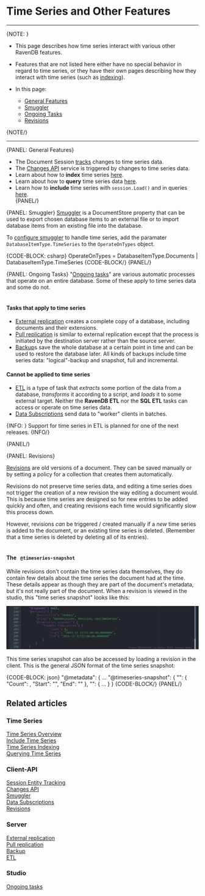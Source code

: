 ﻿# Time Series and Other Features

---

{NOTE: }

* This page describes how time series interact with various other RavenDB 
features.  

* Features that are not listed here either have no special behavior in 
regard to time series, or they have their own pages describing how they 
interact with time series (such as [indexing](../../document-extensions/timeseries/indexing)).

* In this page:  
  * [General Features](../../document-extensions/timeseries/time-series-and-other-features#general-features)  
  * [Smuggler](../../document-extensions/timeseries/time-series-and-other-features#smuggler)  
  * [Ongoing Tasks](../../document-extensions/timeseries/time-series-and-other-features#ongoing-tasks)  
  * [Revisions](../../document-extensions/timeseries/time-series-and-other-features#revisions)  

{NOTE/}

---

{PANEL: General Features}  

* The Document Session [tracks](../../client-api/session/what-is-a-session-and-how-does-it-work#tracking-changes) 
changes to time series data.  
* The [Changes API](../../client-api/changes/what-is-changes-api) service 
is triggered by changes to time series data.  
* Learn about how to **index** time series [here](../../document-extensions/timeseries/indexing).  
* Learn about how to **query** time series data [here](../../document-extensions/timeseries/querying/overview-and-syntax).  
* Learn how to **include** time series with `session.Load()` and in queries 
[here](../../document-extensions/timeseries/client-api/session/include/overview).  
{PANEL/}

{PANEL: Smuggler}
[Smuggler](../../client-api/smuggler/what-is-smuggler) is a DocumentStore 
property that can be used to export chosen database items to an external 
file or to import database items from an existing file into the database.  

To [configure smuggler](../../client-api/smuggler/what-is-smuggler#databasesmugglerexportoptions) 
to handle time series, add the paramater `DatabaseItemType.TimeSeries` 
to the `OperateOnTypes` object.  

{CODE-BLOCK: csharp}
OperateOnTypes = DatabaseItemType.Documents
                 | DatabaseItemType.TimeSeries
{CODE-BLOCK/}
{PANEL/}

{PANEL: Ongoing Tasks}
"[Ongoing tasks](../../studio/database/tasks/ongoing-tasks/general-info)" are 
various automatic processes that operate on an entire database. Some of these 
apply to time series data and some do not.  
<br/>

#### Tasks that apply to time series

* [External replication](../../server/ongoing-tasks/external-replication) 
creates a complete copy of a database, including documents and their extensions.  
* [Pull replication](../../server/ongoing-tasks/pull-replication) is similar 
to external replication except that the process is initiated by the 
destination server rather than the source server.  
* [Backup](../../client-api/operations/maintenance/backup/backup)s save the 
whole database at a certain point in time and can be used to restore the 
database later. All kinds of backups include time series data: "logical"-backup 
and snapshot, full and incremental.  

#### Cannot be applied to time series

* [ETL](../../server/ongoing-tasks/etl/basics) is a type of task that _extracts_ 
some portion of the data from a database, _transforms_ it according to a script, 
and _loads_ it to some external target. Neither the **RavenDB ETL** nor the 
**SQL ETL** tasks can access or operate on time series data.  
* [Data Subscriptions](../../client-api/data-subscriptions/what-are-data-subscriptions) 
send data to "worker" clients in batches.

{INFO: }
Support for time series in ETL is planned for one of the next releases.
{INFO/}

{PANEL/}

{PANEL: Revisions}

[Revisions](../../client-api/session/revisions/what-are-revisions) are old 
versions of a document. They can be saved manually or by setting a policy for 
a collection that creates them automatically.  

Revisions do not preserve time series data, and editing a time series does 
not trigger the creation of a new revision the way editing a document would. 
This is because time series are designed so for new entries to be added 
quickly and often, and creating revisions each time would significantly slow 
this process down.  

However, revisions _can_ be triggered / created manually if a _new_ time series 
is added to the document, or an existing time series is deleted. (Remember that 
a time series is deleted by deleting all of its entries).  
</br>

#### The &nbsp; `@timeseries-snapshot`

While revisions don't contain the time series data themselves, they do contain 
few details about the time series the document had at the time. These details 
appear as though they are part of the document's metadata, but it's not really 
part of the document. When a revision is viewed in the studio, this 
"time series snapshot" looks like this:  

![](images/TSSnapshot.png)

This time series snapshot can also be accessed by loading a revision in the 
client. This is the general JSON format of the time series snapshot:  

{CODE-BLOCK: json}
"@metadata": {
    ...
    "@timeseries-snapshot": {
        "<the name of a time series>": {
            "Count": <the number of entries>,
            "Start": "<timestamp of first entry>",
            "End": "<timestamp of last entry>"
        },
        "<the name of the next time series>": { ... }
    }
{CODE-BLOCK/}
{PANEL/}

## Related articles  

### Time Series  
[Time Series Overview](../../document-extensions/timeseries/overview)  
[Include Time Series](../../document-extensions/timeseries/client-api/session/include/overview)  
[Time Series Indexing](../../document-extensions/timeseries/indexing)  
[Querying Time Series](../../document-extensions/timeseries/querying/overview-and-syntax)  

### Client-API  
[Session Entity Tracking](../../client-api/session/what-is-a-session-and-how-does-it-work#tracking-changes)  
[Changes API](../../client-api/changes/what-is-changes-api)  
[Smuggler](../../client-api/smuggler/what-is-smuggler)  
[Data Subscriptions](../../client-api/data-subscriptions/what-are-data-subscriptions)  
[Revisions](../../client-api/session/revisions/what-are-revisions)  

### Server  
[External replication](../../server/ongoing-tasks/external-replication)  
[Pull replication](../../server/ongoing-tasks/pull-replication)  
[Backup](../../client-api/operations/maintenance/backup/backup)  
[ETL](../../server/ongoing-tasks/etl/basics)  

### Studio  
[Ongoing tasks](../../studio/database/tasks/ongoing-tasks/general-info)  
